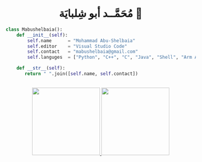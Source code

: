 <h1 align="center">
  <b> مُحَمَّــد أبو شِلبايَة 👋</b>
</h1>



```py
class Mabushelbaia():
    def __init__(self):
        self.name      = "Mohammad Abu-Shelbaia"
        self.editor    = "Visual Studio Code"
        self.contact   = "mabushelbaia@gmail.com"
        self.languges  = ["Python", "C++", "C", "Java", "Shell", "Arm Assembly", "Verilog"]

    def __str__(self):
       return " ".join([self.name, self.contact])
       
```
<!-- 
<h1 align="center">
  <b>Github Statistics</b>
</h1>
 -->
<p align="center">
<a href="https://github.com/mabushelbaia">
  <img height="180em" src="https://github-readme-stats.vercel.app/api?username=mabushelbaia&theme=react&show_icons=true&include_all_commits=false&bg_color=0d1117&hide_border=true&title_color=58a6ef&icon_color=58a6ef&cache_seconds=7222"/>
  <img height="180em" src="https://github-readme-stats.vercel.app/api/top-langs/?username=mabushelbaia&layout=compact&theme=react&langs_count=10&bg_color=0d1117&hide_border=true&title_color=58a6ef&icon_color=58a6ef&cache_seconds=72112"/>
</a>
</p>
